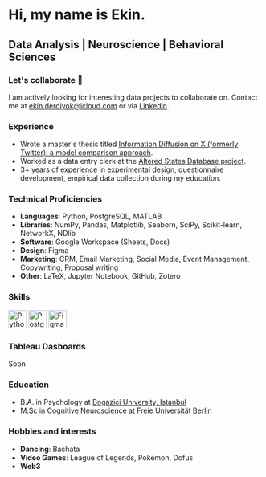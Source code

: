 Hi, my name is Ekin.
===============================
Data Analysis | Neuroscience | Behavioral Sciences
--------------------------------

### Let's collaborate 🤝

I am actively looking for interesting data projects to collaborate on. Contact me at [ekin.derdiyok@icloud.com](mailto:ekin.derdiyok@icloud.com) or via [Linkedin](https://linkedin.com/in/ekinderdiyok).

### Experience

- Wrote a master's thesis titled [Information Diffusion on X (formerly Twitter): a model comparison approach](https://github.com/ekinderdiyok/information-diffusion-on-twitter).
- Worked as a data entry clerk at the [Altered States Database project](https://osf.io/8mbru/).
- 3+ years of experience in experimental design, questionnaire development, empirical data collection during my education.

### Technical Proficiencies

- **Languages**: Python, PostgreSQL, MATLAB
- **Libraries**: NumPy, Pandas, Matplotlib, Seaborn, SciPy, Scikit-learn, NetworkX, NDlib
- **Software**: Google Workspace (Sheets, Docs)
- **Design**: Figma
- **Marketing**: CRM, Email Marketing, Social Media, Event Management, Copywriting, Proposal writing
- **Other**: LaTeX, Jupyter Notebook, GitHub, Zotero


### Skills  

<p align="left"> 
 <a href="https://www.python.org/" target="_blank" rel="noreferrer"><img src="https://raw.githubusercontent.com/danielcranney/readme-generator/main/public/icons/skills/python-colored.svg" width="36" height="36" alt="Python" /></a>
 <a href="https://www.postgresql.org/" target="_blank" rel="noreferrer"><img src="https://raw.githubusercontent.com/danielcranney/readme-generator/main/public/icons/skills/postgresql-colored.svg" width="36" height="36" alt="PostgreSQL" /></a> 
 <a href="https://www.figma.com/" target="_blank" rel="noreferrer"><img src="https://raw.githubusercontent.com/danielcranney/readme-generator/main/public/icons/skills/figma-colored.svg" width="36" height="36" alt="Figma" /></a> 
</p> 

### Tableau Dasboards
Soon

### Education
- B.A. in Psychology at [Bogazici University, Istanbul](https://bogazici.edu.tr/en_US/Content/Academic/Undergraduate_Catalogue/Faculty_of_Arts_and_Sciences/Department_of_Psychology)
- M.Sc in Cognitive Neuroscience at [Freie Universität Berlin](https://ewi-psy.fu-berlin.de/mcnb)

### Hobbies and interests
- **Dancing**: Bachata
- **Video Games**: League of Legends, Pokémon, Dofus
- **Web3**
 

